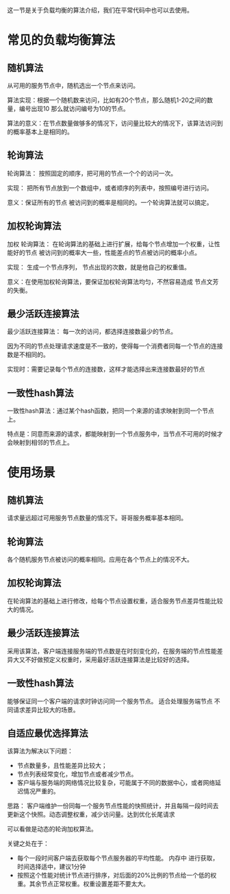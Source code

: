 这一节是关于负载均衡的算法介绍，我们在平常代码中也可以去使用。

# 常见的负载均衡算法

## 随机算法
从可用的服务节点中，随机选出一个节点来访问。

算法实现：根据一个随机数来访问，比如有20个节点，那么随机1-20之间的数量，编号出现10 那么就访问编号为10的节点。

算法的意义：在节点数量做够多的情况下，访问量比较大的情况下，该算法访问到的概率基本上是相同的。

## 轮询算法

轮询算法： 按照固定的顺序，把可用的节点一个个的访问一次。

实现： 把所有节点放到一个数组中，或者顺序的列表中，按照编号进行访问。

意义：保证所有的节点 被访问到的概率是相同的。一个轮询算法就可以搞定。

## 加权轮询算法

加权 轮询算法： 在轮询算法的基础上进行扩展，给每个节点增加一个权重，让性能好的节点 被访问到的概率大一些，性能差点的节点被访问的概率小点。

实现： 生成一个节点序列， 节点出现的次数，就是他自己的权重值。

意义：在使用加权轮询算法，要保证加权轮询算法均匀，不然容易造成 节点文芳的失衡。

## 最少活跃连接算法

最少活跃连接算法： 每一次的访问，都选择连接数最少的节点。

因为不同的节点处理请求速度是不一致的，使得每一个消费者同每一个节点的连接数是不相同的。

实现时：需要记录每个节点的连接数，这样才能选择出来连接数最好的节点

## 一致性hash算法

一致性hash算法：通过某个hash函数，把同一个来源的请求映射到同一个节点上。

特点是：同意而来源的请求，都能映射到一个节点服务中，当节点不可用的时候才会映射到相邻的节点上。

# 使用场景

## 随机算法

请求量远超过可用服务节点数量的情况下。哥哥服务概率基本相同。

## 轮询算法

各个随机服务节点被访问的概率相同。应用在各个节点上的情况不大。

## 加权轮询算法
在轮询算法的基础上进行修改，给每个节点设置权重，适合服务节点差异性能比较大的情况。
 
## 最少活跃连接算法
采用该算法，客户端连接服务端的节点数是在时刻变化的，在服务端的节点性能差异大又不好做预定义权重时，采用最好活跃连接算法是比较好的选择。

## 一致性hash算法
能够保证同一个客户端的请求时钟访问同一个服务节点。
适合处理服务端节点 不同请求差异比较大的场景。

## 自适应最优选择算法
该算法为解决以下问题：
- 节点数量多，且性能差异比较大；
- 节点列表经常变化，增加节点或者减少节点。
- 客户端与服务端的网络情况比较复杂，可能属于不同的数据中心，或者网络延迟情况严重的。

思路： 客户端维护一份同每一个服务节点性能的快照统计，并且每隔一段时间去更新这个快照。动态调整权重，减少访问量。达到优化长尾请求

可以看做是动态的轮询加权算法。

关键之处在于：
- 每个一段时间客户端去获取每个节点服务器的平均性能。 内存中
进行获取，时间选择适中，建议1分钟
- 按照这个性能对统计节点进行排序，对后面的20%比例的节点给一个低的权重。其余节点正常权重。权重设置差距不要太大。

